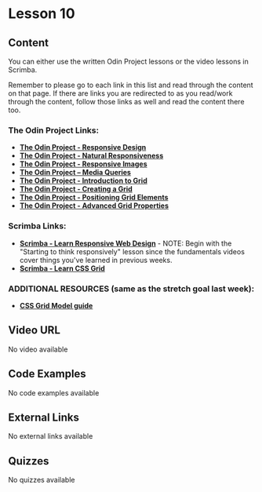# Lesson 10

## Content

You can either use the written Odin Project lessons or the video lessons in Scrimba.

Remember to please go to each link in this list and read through the content on that page. If there are links you are redirected to as you read/work through the content, follow those links as well and read the content there too.

### The Odin Project Links:
- **[The Odin Project - Responsive Design](https://www.theodinproject.com/lessons/node-path-advanced-html-and-css-introduction-to-responsive-design)**
- **[The Odin Project - Natural Responsiveness](https://www.theodinproject.com/lessons/node-path-advanced-html-and-css-natural-responsiveness)**
- **[The Odin Project - Responsive Images](https://www.theodinproject.com/lessons/node-path-advanced-html-and-css-responsive-images)**
- **[The Odin Project – Media Queries](https://www.theodinproject.com/lessons/advanced-html-and-css-media-queries)**
- **[The Odin Project - Introduction to Grid](https://www.theodinproject.com/lessons/node-path-intermediate-html-and-css-introduction-to-grid)**
- **[The Odin Project - Creating a Grid](https://www.theodinproject.com/lessons/node-path-intermediate-html-and-css-creating-a-grid)**
- **[The Odin Project - Positioning Grid Elements](https://www.theodinproject.com/lessons/node-path-intermediate-html-and-css-positioning-grid-elements)**
- **[The Odin Project - Advanced Grid Properties](https://www.theodinproject.com/lessons/node-path-intermediate-html-and-css-advanced-grid-properties)**

### Scrimba Links:
- **[Scrimba - Learn Responsive Web Design](https://v2.scrimba.com/learn-responsive-web-design-c029/~01)** - NOTE: Begin with the "Starting to think responsively" lesson since the fundamentals videos cover things you've learned in previous weeks.
- **[Scrimba - Learn CSS Grid](https://v2.scrimba.com/learn-css-grid-c02k/~00)**

### ADDITIONAL RESOURCES (same as the stretch goal last week):
- **[CSS Grid Model guide](https://css-tricks.com/snippets/css/complete-guide-grid/)**


## Video URL

No video available

## Code Examples

No code examples available

## External Links

No external links available

## Quizzes

No quizzes available
